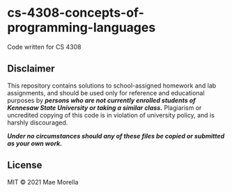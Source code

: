 # cs-4308-concepts-of-programming-languages

Code written for CS 4308

## Disclaimer

This repository contains solutions to school-assigned homework and lab assignments, and should be used only for reference and educational purposes by ***persons who are not currently enrolled students of Kennesaw State University or taking a similar class.*** Plagiarism or uncredited copying of this code is in violation of university policy, and is harshly discouraged.

***Under no circumstances should any of these files be copied or submitted as your own work.***

## License

MIT © 2021 Mae Morella
